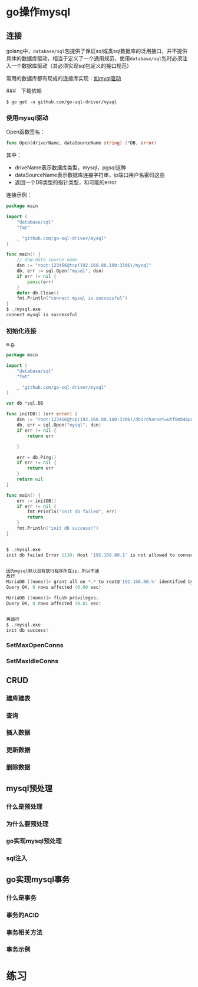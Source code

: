 # go操作mysql

## 连接

golang中，`database/sql`包提供了保证sql或类sql数据库的泛用接口，并不提供具体的数据库驱动，相当于定义了一个通用规范，使用`database/sql`包时必须注入一个数据库驱动（其必须实现sql包定义的接口规范）

常用的数据库都有现成的连接库实现：[如myql驱动](https://github.com/go-sql-driver/mysql)

###　下载依赖

```
$ go get -u github.com/go-sql-driver/mysql
```



### 使用mysql驱动



Open函数签名：

```go
func Open(driverName, dataSourceName string) (*DB, error)
```

其中：

- driveName表示数据库类型，mysql，pgsql这种
- dataSourceName表示数据库连接字符串，ip端口用户名密码这些
- 返回一个DB类型的指针类型，和可能的error

连接示例：

```go
package main

import (
	"database/sql"
	"fmt"

	_ "github.com/go-sql-driver/mysql"
)

func main() {
	// DSN:data source name
	dsn := "root:123456@tcp(192.168.80.100:3306)/mysql"
	db, err := sql.Open("mysql", dsn)
	if err != nil {
		panic(err)
	}
	defer db.Close()
	fmt.Println("connect mysql is successful")
}
$ ./mysql.exe
connect mysql is successful
```



### 初始化连接

e.g.

```go
package main

import (
	"database/sql"
	"fmt"

	_ "github.com/go-sql-driver/mysql"
)

var db *sql.DB

func initDB() (err error) {
	dsn := "root:123456@tcp(192.168.80.100:3306)/db1?charset=utf8mb4&parseTime=True"
	db, err = sql.Open("mysql", dsn)
	if err != nil {
		return err

	}

	err = db.Ping()
	if err != nil {
		return err
	}
	return nil
}

func main() {
	err := initDB()
	if err != nil {
		fmt.Println("init db failed", err)
		return
	}
	fmt.Println("init db success!")
}


$ ./mysql.exe
init db failed Error 1130: Host '192.168.80.1' is not allowed to connect to this MariaDB server


因为mysql默认没有放行程序所在ip，所以不通
放行
MariaDB [(none)]> grant all on *.* to root@'192.168.80.%' identified by '123456';
Query OK, 0 rows affected (0.00 sec)

MariaDB [(none)]> flush privileges;
Query OK, 0 rows affected (0.01 sec)


再运行
$ ./mysql.exe
init db success!
```



### SetMaxOpenConns

### SetMaxIdleConns

## CRUD

### 建库建表

### 查询

### 插入数据

### 更新数据

### 删除数据

## mysql预处理

### 什么是预处理

### 为什么要预处理

### go实现mysql预处理

### sql注入

## go实现mysql事务

### 什么是事务

### 事务的ACID

### 事务相关方法

### 事务示例

# 练习

